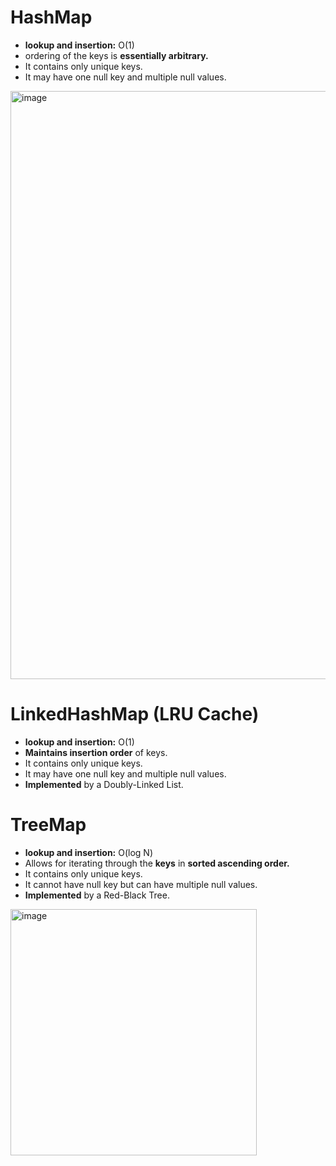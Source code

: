 # HashMap
- **lookup and insertion:** O(1)
- ordering of the keys is **essentially arbitrary.**
- It contains only unique keys.
- It may have one null key and multiple null values.

<img width="941" alt="image" src="https://user-images.githubusercontent.com/68120349/160522640-7e582079-84db-4133-ac77-7c6f74fef025.png">

# LinkedHashMap (LRU Cache)
- **lookup and insertion:** O(1)
- **Maintains insertion order** of keys.
- It contains only unique keys.
- It may have one null key and multiple null values.
- **Implemented** by a Doubly-Linked List.

# TreeMap
- **lookup and insertion:** O(log N)
- Allows for iterating through the **keys** in **sorted ascending order.**
- It contains only unique keys.
- It cannot have null key but can have multiple null values.
- **Implemented** by a Red-Black Tree.

 <img width="394" alt="image" src="https://user-images.githubusercontent.com/68120349/160524252-49f603dd-a720-491b-ab54-86e8612b841b.png">
